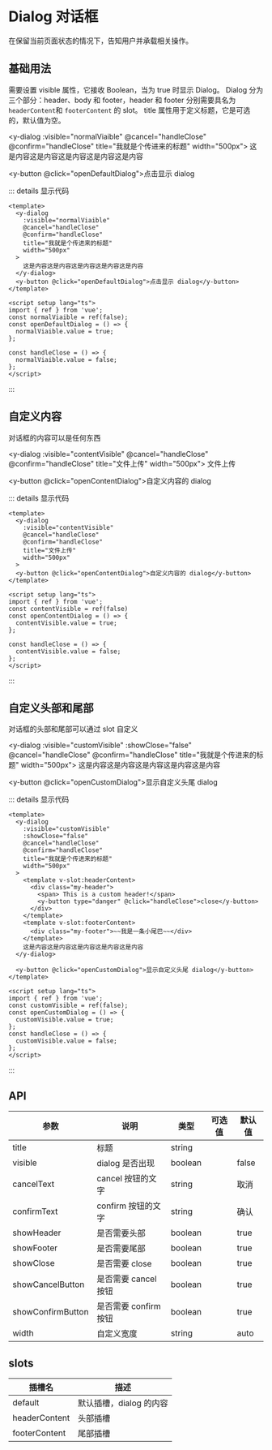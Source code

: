 # Dialog 对话框

在保留当前页面状态的情况下，告知用户并承载相关操作。

## 基础用法

需要设置 visible 属性，它接收 Boolean，当为 true 时显示 Dialog。 Dialog 分为三个部分：header、body 和 footer，header 和 footer 分别需要具名为`headerContent`和 `footerContent` 的 slot。 title 属性用于定义标题，它是可选的，默认值为空。

<y-dialog :visible="normalViaible" @cancel="handleClose" @confirm="handleClose" title="我就是个传进来的标题" width="500px">
这是内容这是内容这是内容这是内容这是内容
</y-dialog>

<y-button @click="openDefaultDialog">点击显示 dialog</y-button>

::: details 显示代码

```vue
<template>
  <y-dialog
    :visible="normalViaible"
    @cancel="handleClose"
    @confirm="handleClose"
    title="我就是个传进来的标题"
    width="500px"
  >
    这是内容这是内容这是内容这是内容这是内容
  </y-dialog>
  <y-button @click="openDefaultDialog">点击显示 dialog</y-button>
</template>

<script setup lang="ts">
import { ref } from 'vue';
const normalViaible = ref(false);
const openDefaultDialog = () => {
  normalViaible.value = true;
};

const handleClose = () => {
  normalViaible.value = false;
};
</script>
```

:::

## 自定义内容

对话框的内容可以是任何东西

<y-dialog :visible="contentVisible" @cancel="handleClose" @confirm="handleClose" title="文件上传" width="500px">
<y-upload  drag>
<y-button type="primary" size="small">文件上传</y-button>
</y-upload>
</y-dialog>

<y-button @click="openContentDialog">自定义内容的 dialog</y-button>

::: details 显示代码

```vue
<template>
  <y-dialog
    :visible="contentVisible"
    @cancel="handleClose"
    @confirm="handleClose"
    title="文件上传"
    width="500px"
  >
  <y-button @click="openContentDialog">自定义内容的 dialog</y-button>
</template>

<script setup lang="ts">
import { ref } from 'vue';
const contentVisible = ref(false)
const openContentDialog = () => {
  contentVisible.value = true;
};

const handleClose = () => {
  contentVisible.value = false;
};
</script>
```

:::

## 自定义头部和尾部

对话框的头部和尾部可以通过 slot 自定义

<y-dialog :visible="customVisible" :showClose="false" @cancel="handleClose" @confirm="handleClose" title="我就是个传进来的标题" width="500px">
<template v-slot:headerContent>

<div class="my-header">
<span> This is a custom header!</span>
   <y-button type="danger" @click="handleClose">close</y-button>
</div>
</template>
<template v-slot:footerContent>
<div class="my-footer">
~~我是一条小尾巴~~
</div>
</template>
这是内容这是内容这是内容这是内容这是内容
</y-dialog>

<y-button @click="openCustomDialog">显示自定义头尾 dialog</y-button>

::: details 显示代码

```vue
<template>
  <y-dialog
    :visible="customVisible"
    :showClose="false"
    @cancel="handleClose"
    @confirm="handleClose"
    title="我就是个传进来的标题"
    width="500px"
  >
    <template v-slot:headerContent>
      <div class="my-header">
        <span> This is a custom header!</span>
        <y-button type="danger" @click="handleClose">close</y-button>
      </div>
    </template>
    <template v-slot:footerContent>
      <div class="my-footer">~~我是一条小尾巴~~</div>
    </template>
    这是内容这是内容这是内容这是内容这是内容
  </y-dialog>

  <y-button @click="openCustomDialog">显示自定义头尾 dialog</y-button>
</template>

<script setup lang="ts">
import { ref } from 'vue';
const customVisible = ref(false);
const openCustomDialog = () => {
  customVisible.value = true;
};
const handleClose = () => {
  customVisible.value = false;
};
</script>
```

:::

## API

| 参数              | 说明                  | 类型    | 可选值 | 默认值 |
| ----------------- | --------------------- | ------- | ------ | ------ |
| title             | 标题                  | string  |        |        |
| visible           | dialog 是否出现       | boolean |        | false  |
| cancelText        | cancel 按钮的文字     | string  |        | 取消   |
| confirmText       | confirm 按钮的文字    | string  |        | 确认   |
| showHeader        | 是否需要头部          | boolean |        | true   |
| showFooter        | 是否需要尾部          | boolean |        | true   |
| showClose         | 是否需要 close        | boolean |        | true   |
| showCancelButton  | 是否需要 cancel 按钮  | boolean |        | true   |
| showConfirmButton | 是否需要 confirm 按钮 | boolean |        | true   |
| width             | 自定义宽度            | string  |        | auto   |

## slots

| 插槽名        | 描述                    |
| ------------- | ----------------------- |
| default       | 默认插槽，dialog 的内容 |
| headerContent | 头部插槽                |
| footerContent | 尾部插槽                |

<script setup lang="ts">
  import { ref } from "vue";

  const normalViaible = ref(false);
  const contentVisible = ref(false)
  const customVisible = ref(false)

  const openDefaultDialog = () => {
    normalViaible.value = true;
  };
  const openContentDialog=()=>{
    contentVisible.value = true
  }
  const openCustomDialog=()=>{
    customVisible.value = true
  }
  const handleClose = () => {
    normalViaible.value = false
    contentVisible.value = false
    customVisible.value = false
  };
</script>
<style scope>
  .my-header{
    width: 100%;
    display: flex;
    justify-content: space-between;
    align-items: center;
    font-size:20px;
    font-weight:'bold';
  }
  .my-footer{
    padding:20px;
    text-align:center;
  }
</style>
